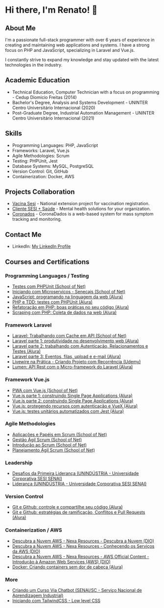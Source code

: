 # Hi there, I'm Renato! 👋

## About Me
I'm a passionate full-stack programmer with over 6 years of experience in creating and maintaining web applications and systems. I have a strong focus on PHP and JavaScript, specializing in Laravel and Vue.js.

I constantly strive to expand my knowledge and stay updated with the latest technologies in the industry.

## Academic Education
- Technical Education, Computer Technician with a focus on programming - Cedup Diomicio Freitas (2014)
- Bachelor's Degree, Analysis and Systems Development - UNINTER Centro Universitário Internacional (2020)
- Post-Graduate Degree, Industrial Automation Management - UNINTER Centro Universitário Internacional (2021)

## Skills
- Programming Languages: PHP, JavaScript
- Frameworks: Laravel, Vue.js
- Agile Methodologies: Scrum
- Testing: PHPUnit, Jest
- Database Systems: MySQL, PostgreSQL
- Version Control: Git, GitHub
- Containerization: Docker, AWS

## Projects Collaboration
- [Vacina Sesi](https://vacinasesi.com.br/) - National extension project for vaccination registration.
- [Cliente SESI + Saúde](https://saudemental.sesisc.org.br/) - Mental health solutions for your organization.
- [Coronados](https://coronadados.com.br/) - CoronaDados is a web-based system for mass symptom tracking and monitoring.

## Contact Me
- LinkedIn: [My LinkedIn Profile](https://www.linkedin.com/in/renato-marques-cipriano/)

## Courses and Certifications

### Programming Languages / Testing

- [Testes com PHPUnit (School of Net)](http://www.schoolofnet.com/validar-certificado/validate/number/c99e28cd-9bd2-413c-bbf1-e6a6b640106e/)
- [Iniciando com Microservicos - Senecajs (School of Net)](http://www.schoolofnet.com/validar-certificado/?certificate=2c772703-69a5-4dd4-8ce2-1a151da26fc6)
- [JavaScript: programando na linguagem da web (Alura)](https://cursos.alura.com.br/certificate/8ecfa325-125a-40c0-94db-4ead7204e861)
- [PHP e TDD: testes com PHPUnit (Alura)](https://cursos.alura.com.br/certificate/8e1e13f0-947d-4e67-9b99-06340dfe6f39)
- [Refatoração em PHP: boas práticas no seu código (Alura)](https://cursos.alura.com.br/certificate/36d32a90-3b27-444c-b91b-9afcdd4e94ba)
- [Scraping com PHP: Coleta de dados na web (Alura)](https://cursos.alura.com.br/certificate/eab4419c-e7d3-4afa-96b2-dadf25f4a948)

### Framework Laravel

- [Laravel: Trabalhando com Cache em API (School of Net)](http://www.schoolofnet.com/validar-certificado/validate/number/51a29abc-5066-44a1-a9ef-712778fdf022/)
- [Laravel parte 1: produtividade no desenvolvimento web (Alura)](https://cursos.alura.com.br/certificate/ac947fa6-e62b-477e-93ee-e3c39d23c2d6)
- [Laravel parte 2: trabalhando com Autenticação, Relacionamentos e Testes (Alura)](https://cursos.alura.com.br/user/renatomcipriano/course/laravel-autenticacao-relacionamentos-testes/certificate)
- [Laravel parte 3: Eventos, filas, upload e e-mail (Alura)](https://cursos.alura.com.br/certificate/35f3355a-73dd-4701-a21c-61c1b1f46bef)
- [Livewire na Prática - Criando Projeto com Recorrência (Udemy)](https://ude.my/UC-c6f55ebf-a310-41fd-95ba-f273285f946a)
- [Lumen: API Rest com o Micro-framework do Laravel (Alura)](https://cursos.alura.com.br/certificate/fc6dd1ef-fb9e-486a-8353-683ebe16b264)

### Framework Vue.js

- [PWA com Vue.js (School of Net)](http://www.schoolofnet.com/validar-certificado/validate/number/5d25b091-881a-4664-ab25-c4c68091caef/)
- [Vue.js parte 1: construindo Single Page Applications (Alura)](https://cursos.alura.com.br/certificate/57bd2cfc-0889-4c66-b78d-4451bb85bb08)
- [Vue.js parte 2: construindo Single Page Applications (Alura)](https://cursos.alura.com.br/certificate/efbc3ecc-dec5-446c-a24a-cbcf6ffa96c6)
- [Vue.js: protegendo recursos com autenticação e VueX (Alura)](https://cursos.alura.com.br/certificate/11900f3f-bd62-4eec-88b5-7ac67cdcc78a)
- [Vue.js: testes unitários automatizados com Jest (Alura)](https://cursos.alura.com.br/certificate/b7287563-4750-4fc8-a7ff-41b88ae3c265)


### Agile Methodologies

- [Aplicações e Papéis em Scrum (School of Net)](http://www.schoolofnet.com/validar-certificado/?certificate=d0411668-7a0c-43c1-9f77-15515ffb66df)
- [Gestão Ágil Scrum (School of Net)](http://www.schoolofnet.com/validar-certificado/?certificate=f247d10e-816d-4002-9285-9b6c8b807ebd)
- [Introdução ao Scrum (School of Net)](http://www.schoolofnet.com/validar-certificado/?certificate=c1b78335-7378-481b-91bd-011843e09c99)
- [Planejamento Ágil Scrum (School of Net)](http://www.schoolofnet.com/validar-certificado/?certificate=184496f6-310f-405f-99ab-3f56a32bfb14)

### Leadership

- [Desafios da Primeira Liderança (UNINDÚSTRIA - Universidade Corporativa SESI SENAI)](https://github.com/renatocipriano/renatocipriano/blob/main/Desafios%20da%20Primeira%20Lideran%C3%A7a.pdf)
- [Liderança (UNINDÚSTRIA - Universidade Corporativa SESI SENAI)](https://github.com/renatocipriano/renatocipriano/blob/main/Lideran%C3%A7a.pdf)

### Version Control

- [Git e Github: controle e compartilhe seu código (Alura)](https://cursos.alura.com.br/certificate/7254cd36-48fe-444b-a121-f5afee41b13d)
- [Git e Github: estratégias de ramificação, Conflitos e Pull Requests (Alura)](https://cursos.alura.com.br/certificate/544ee87a-d9e1-4216-8fce-756585f83490)

### Containerization / AWS
- [Descubra a Nuvem AWS - Nexa Resources - Descubra a Nuvem (DIO)](https://www.dio.me/certificate/C34B2FFA/share)
- [Descubra a Nuvem AWS - Nexa Resources - Conhecendo os Serviços da AWS (DIO)](https://www.dio.me/certificate/756B2685/share)
- [Descubra a Nuvem AWS - Nexa Resources - AWS Official Content - Introdução à Amazon Web Services (AWS) (DIO)]([#](https://www.dio.me/certificate/055FB6B4/share))
- [Docker: Criando containers sem dor de cabeça (Alura)](https://cursos.alura.com.br/certificate/6adef779-6181-4c8e-a5ae-7cd78772360b)

### More
- [Criando um Curso Via Chatbot (SENAI/SC - Serviço Nacional de Aprendizagem Industrial)](https://github.com/renatocipriano/renatocipriano/blob/fc7f6f76a973dd725586b98d886c03f430537276/Criando%20um%20Curso%20Via%20Chatbot%20-%20Senai.pdf)
- [Iniciando com TailwindCSS - Low level CSS](http://www.schoolofnet.com/validar-certificado/validate/number/00f04a2c-5a3b-4b87-a22a-7d2d3d84d121/)

